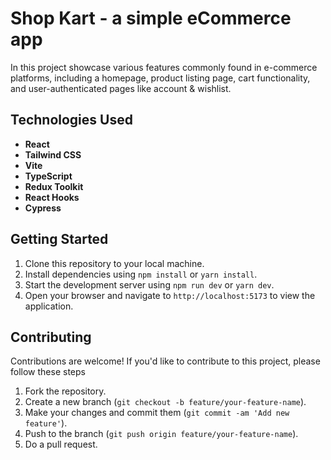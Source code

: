 # Shop Kart - a simple eCommerce app

In this project showcase various features commonly found in e-commerce platforms, including a homepage, product listing page, cart functionality, and user-authenticated pages like account & wishlist. 

## Technologies Used

- **React** 
- **Tailwind CSS** 
- **Vite**
- **TypeScript** 
- **Redux Toolkit**
- **React Hooks** 
- **Cypress** 

## Getting Started

1. Clone this repository to your local machine.
2. Install dependencies using `npm install` or `yarn install`.
3. Start the development server using `npm run dev` or `yarn dev`.
4. Open your browser and navigate to `http://localhost:5173` to view the application.

## Contributing

Contributions are welcome! If you'd like to contribute to this project, please follow these steps

1. Fork the repository.
2. Create a new branch (`git checkout -b feature/your-feature-name`).
3. Make your changes and commit them (`git commit -am 'Add new feature'`).
4. Push to the branch (`git push origin feature/your-feature-name`).
5. Do a pull request.

